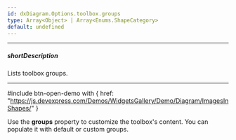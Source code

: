 ```yaml
---
id: dxDiagram.Options.toolbox.groups
type: Array<Object> | Array<Enums.ShapeCategory>
default: undefined
---
```

---
##### shortDescription
Lists toolbox groups.

---

#include btn-open-demo with {
    href: "https://js.devexpress.com/Demos/WidgetsGallery/Demo/Diagram/ImagesInShapes/"
}

Use the **groups** property to customize the toolbox's content. You can populate it with default or custom groups.
